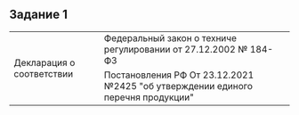 ## Задание 1
<Table>
</tr>
<tr>
<td rowspan="3"> Декларация о соответствии </td>
</tr>
<tr>
<td>Федеральный закон о техниче регулировании от 27.12.2002 № 184-ФЗ</td>
</tr>
<tr>
<td>Постановления РФ От 23.12.2021 №2425 "об утверждении единого перечня продукции"</td>
</tr>
<tr>
</table>